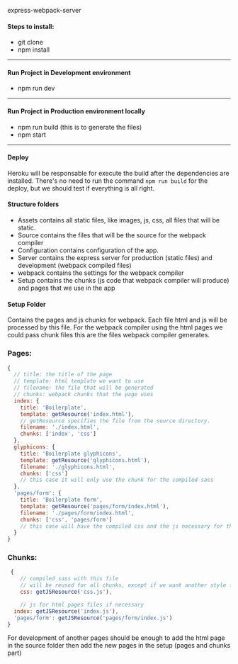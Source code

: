 express-webpack-server

#### Steps to install: 

* git clone
* npm install

------

#### Run Project in Development environment

* npm run dev

------

#### Run Project in Production environment locally

* npm run build (this is to generate the files)
* npm start

------

#### Deploy 
Heroku will be responsable for execute the build after the dependencies are installed.
There's no need to run the command `npm run build` for the deploy, but we should test if everything is all right.

#### Structure folders
* Assets contains all static files, like images, js, css, all files that will be static.
* Source contains the files that will be the source for the webpack compiler
* Configuration contains configuration of the app.
* Server contains the express server for production (static files) and development (webpack compiled files)
* webpack contains the settings for the webpack compiler
* Setup contains the chunks (js code that webpack compiler will produce) and pages that we use in the app


#### Setup Folder
Contains the pages and js chunks for webpack. Each file html and js will be processed by this file.
For the webpack compiler using the html pages we could pass chunk files this are the files webpack compiler generates.

### Pages:
```javascript
{
  // title: the title of the page
  // template: html template we want to use
  // filename: the file that will be generated
  // chunks: webpack chunks that the page uses
  index: {
    title: 'Boilerplate',
    template: getResource('index.html'),
    // getResource specifies the file from the source directory.
    filename: './index.html',
    chunks: ['index', 'css']
  },
  glyphicons: {
    title: 'Boilerplate glyphicons',
    template: getResource('glyphicons.html'),
    filename: './glyphicons.html',
    chunks: ['css']
    // this case it will only use the chunk for the compiled sass
  },
  'pages/form': {
    title: 'Boilerplate form',
    template: getResource('pages/form/index.html'),
    filename: './pages/form/index.html',
    chunks: ['css', 'pages/form']
    // this case will have the compiled css and the js necessary for the form page
  }
}
```
 
### Chunks:
```javascript
 {
	// compiled sass with this file
	// will be reused for all chunks, except if we want another style file
	css: getJSResource('css.js'),

	// js for html pages files if necessary
  index: getJSResource('index.js'),
  'pages/form': getJSResource('pages/form/index.js')
}
```

For development of another pages should be enough to add the html page in the source folder then add the new pages in the setup (pages and chunks part)
